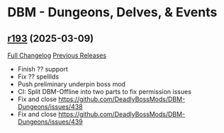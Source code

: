 # DBM - Dungeons, Delves, & Events

## [r193](https://github.com/DeadlyBossMods/DBM-Dungeons/tree/r193) (2025-03-09)
[Full Changelog](https://github.com/DeadlyBossMods/DBM-Dungeons/compare/r192...r193) [Previous Releases](https://github.com/DeadlyBossMods/DBM-Dungeons/releases)

- Finish ?? support  
- Fix ?? spellIds  
- Push preliminary underpin boss mod  
- CI: Split DBM-Offline into two parts to fix permission issues  
- Fix and close https://github.com/DeadlyBossMods/DBM-Dungeons/issues/438  
- Fix and close https://github.com/DeadlyBossMods/DBM-Dungeons/issues/439  
